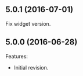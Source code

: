 <!--
	Markdown
-->
<!--
Changelog template:

## Revision (YYYY-mm-dd)
Features:
  - List here the new features.
  
Bugfixes:
  - List here the bug fixes.
-->
## 5.0.1 (2016-07-01)
Fix widget version.
  
## 5.0.0 (2016-06-28)
Features:
  - Initial revision.

